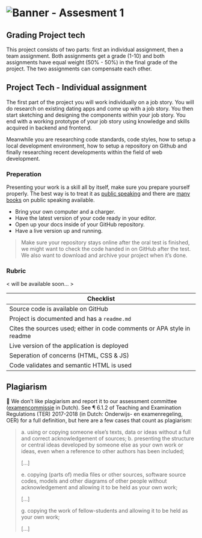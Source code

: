 # ![Banner - Assesment 1][banner]

## Grading Project tech
This project consists of two parts: first an individual assignment, then a team assignment. Both assignments get a grade (1-10) and both assignments have equal weight (50% - 50%) in the final grade of the project. The two assignments can compensate each other.

## Project Tech - Individual assignment
The first part of the project you will work individually on a job story. You will do research on existing dating apps and come up with a job story. You then start sketching and designing the components within your job story. You end with a working prototype of your job story using knowledge and skills acquired in backend and frontend.

Meanwhile you are researching code standards, code styles, how to setup a local development environment, how to setup a repository on Github and finally researching recent developments within the field of web development.



### Preperation
Presenting your work is a skill all by itself, make sure you prepare yourself properly. The best way is to treat it as [public speaking](https://abookapart.com/products/demystifying-public-speaking) and there are [many books](https://be.noti.st/2018/recommended-books-for-public-speakers) on public speaking available.
* Bring your own computer and a charger.
* Have the latest version of your code ready in your editor.
* Open up your docs inside of your GitHub repository.
* Have a live version up and running.

> Make sure your repository stays online after the oral test is finished, we might want to check the code handed in on GitHub after the test. We also want to download and archive your project when it’s done.

### Rubric

< will be available soon... >




| Checklist                                                                  |
| -------------------------------------------------------------------------- |
| Source code is available on GitHub                                         |
| Project is documented and has a `readme.md`                                |
| Cites the sources used; either in code comments or APA style in readme     |
| Live version of the application is deployed                                |
| Seperation of concerns (HTML, CSS & JS)                                    |
| Code validates and semantic HTML is used                                   |


## Plagiarism

💁  We don’t like plagiarism and report it to our assessment committee
([examencommissie](https://moodle.cmd.hva.nl/mod/page/view.php?id=1738) in Dutch). See ¶ 6.1.2 of Teaching and Examination
Regulations (TER) 2017-2018 (in Dutch: Onderwijs- en examenregeling, OER) for
a full definition, but here are a few cases that count as plagiarism:

> a. using or copying someone else’s texts, data or ideas without a full and
> correct acknowledgement of sources;
> b. presenting the structure or central ideas developed by someone else as
> your own work or ideas, even when a reference to other authors has been
> included;
>
> \[…]
>
> e. copying (parts of) media files or other sources, software source codes,
> models and other diagrams of other people without acknowledgement and
> allowing it to be held as your own work;
>
> \[…]
>
> g. copying the work of fellow-students and allowing it to be held as your
> own work;
>
> \[…]


[banner]: https://cmda-bt.github.io/pt-course-19-20/assets/banner-a1.svg

[be]: https://github.com/cmda-bt/be-course-19-20

[fe]: https://github.com/cmda-bt/fe-course-19-20
